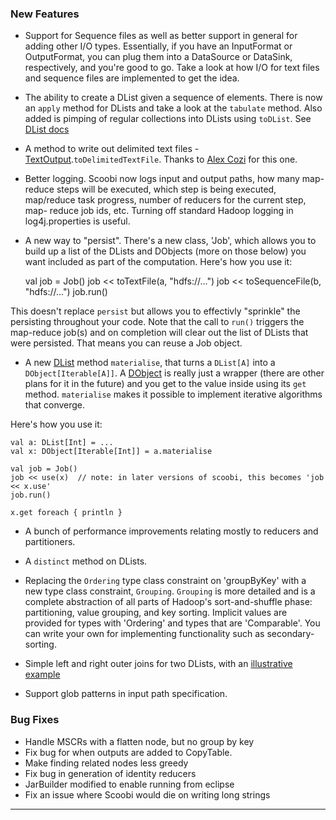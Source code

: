 ### New Features

* Support for Sequence files as well as better support in general for adding other I/O types. Essentially, if you have an InputFormat or OutputFormat, you can plug them into a DataSource or DataSink, respectively, and you're good to go. Take a look at how I/O for text files and sequence files are implemented to get the idea.

* The ability to create a DList given a sequence of elements. There is now an `apply` method for DLists and take a look at the `tabulate` method. Also added is pimping of regular collections into DLists using `toDList`. See [DList docs](http://nicta.github.com/scoobi/master/index.html#com.nicta.scoobi.DList)

* A method to write out delimited text files - [TextOutput](http://nicta.github.com/scoobi/master/index.html#com.nicta.scoobi.io.text.TextOutput$).`toDelimitedTextFile`. Thanks to [Alex Cozi](https://github.com/xelax) for this one.

* Better logging. Scoobi now logs input and output paths, how many map-reduce steps will be executed, which step is being executed, map/reduce task progress, number of reducers for the current step, map-
reduce job ids, etc. Turning off standard Hadoop logging in log4j.properties is useful.

* A new way to "persist". There's a new class, 'Job', which allows you to build up a list of the DLists and DObjects (more on those below) you want included as part of the computation. Here's how you use it:

    val job = Job()
    job << toTextFile(a, "hdfs://...")
    job << toSequenceFile(b, "hdfs://...")
    job.run()

This doesn't replace  `persist` but allows you to effectivly "sprinkle" the persisting throughout your code. Note that the call to `run()` triggers the map-reduce job(s) and on completion will clear out the list of DLists that were persisted. That means you can reuse a Job object.

* A new [DList](http://nicta.github.com/scoobi/master/index.html#com.nicta.scoobi.DList) method `materialise`, that turns a `DList[A]` into a `DObject[Iterable[A]]`. A [DObject](http://nicta.github.com/scoobi/master/index.html#com.nicta.scoobi.DObject) is really just a wrapper (there are other plans for it in the future) and you get to the value inside using its `get` method. `materialise` makes it possible to implement iterative algorithms that converge.

Here's how you use it:

    val a: DList[Int] = ...
    val x: DObject[Iterable[Int]] = a.materialise

    val job = Job()
    job << use(x)  // note: in later versions of scoobi, this becomes 'job << x.use'
    job.run()

    x.get foreach { println }

* A bunch of performance improvements relating mostly to reducers and partitioners.

* A `distinct` method on DLists.

* Replacing the `Ordering` type class constraint on 'groupByKey' with a new type class constraint, `Grouping`. `Grouping` is more detailed and is a complete abstraction of all parts of Hadoop's sort-and-shuffle phase: partitioning, value grouping, and key sorting. Implicit values are provided for types with 'Ordering' and types that are 'Comparable'. You can write your own for implementing functionality such as secondary-sorting.

* Simple left and right outer joins for two DLists, with an [illustrative example](https://github.com/nicta/scoobi/blob/master/examples/joinExamples/src/main/scala/JoinExamples.scala)

* Support glob patterns in input path specification.

### Bug Fixes

* Handle MSCRs with a flatten node, but no group by key
* Fix bug for when outputs are added to CopyTable.
* Make finding related nodes less greedy
* Fix bug in generation of identity reducers
* JarBuilder modified to enable running from eclipse
* Fix an issue where Scoobi would die on writing long strings

------ 
